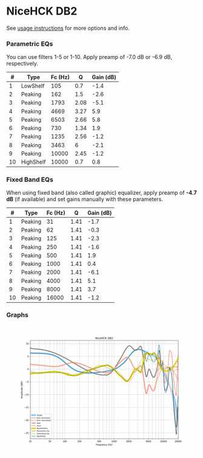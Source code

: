 # NiceHCK DB2
See [usage instructions](https://github.com/jaakkopasanen/AutoEq#usage) for more options and info.

### Parametric EQs
You can use filters 1-5 or 1-10. Apply preamp of -7.0 dB or -6.9 dB, respectively.

|   # | Type      |   Fc (Hz) |    Q |   Gain (dB) |
|-----|-----------|-----------|------|-------------|
|   1 | LowShelf  |       105 | 0.7  |        -1.4 |
|   2 | Peaking   |       162 | 1.5  |        -2.6 |
|   3 | Peaking   |      1793 | 2.08 |        -5.1 |
|   4 | Peaking   |      4669 | 3.27 |         5.9 |
|   5 | Peaking   |      6503 | 2.66 |         5.8 |
|   6 | Peaking   |       730 | 1.34 |         1.9 |
|   7 | Peaking   |      1235 | 2.56 |        -1.2 |
|   8 | Peaking   |      3463 | 6    |        -2.1 |
|   9 | Peaking   |     10000 | 2.45 |        -1.2 |
|  10 | HighShelf |     10000 | 0.7  |         0.8 |

### Fixed Band EQs
When using fixed band (also called graphic) equalizer, apply preamp of **-4.7 dB** (if available) and set gains manually with these parameters.

|   # | Type    |   Fc (Hz) |    Q |   Gain (dB) |
|-----|---------|-----------|------|-------------|
|   1 | Peaking |        31 | 1.41 |        -1.7 |
|   2 | Peaking |        62 | 1.41 |        -0.3 |
|   3 | Peaking |       125 | 1.41 |        -2.3 |
|   4 | Peaking |       250 | 1.41 |        -1.6 |
|   5 | Peaking |       500 | 1.41 |         1.9 |
|   6 | Peaking |      1000 | 1.41 |         0.4 |
|   7 | Peaking |      2000 | 1.41 |        -6.1 |
|   8 | Peaking |      4000 | 1.41 |         5.1 |
|   9 | Peaking |      8000 | 1.41 |         3.7 |
|  10 | Peaking |     16000 | 1.41 |        -1.2 |

### Graphs
![](./NiceHCK%20DB2.png)
